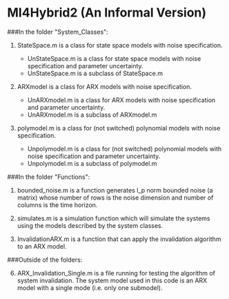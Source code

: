 # MI4Hybrid2 (An Informal Version)

###In the folder "System_Classes":

1. StateSpace.m is a class for state space models with noise specification.
   * UnStateSpace.m is a class for state space models with noise specification and parameter uncertainty.
   * UnStateSpace.m is a subclass of StateSpace.m

2. ARXmodel is a class for ARX models with noise specification.
   * UnARXmodel.m is a class for ARX models with noise specification and parameter uncertainty.
   * UnARXmodel.m is a subclass of ARXmodel.m

3. polymodel.m is a class for (not switched) polynomial models with noise specification.
   * Unpolymodel.m is a class for (not switched) polynomial models with noise specification and parameter uncertainty.
   * Unpolymodel.m is a subclass of polymodel.m

###In the folder "Functions":

1. bounded_noise.m is a function generates l_p norm bounded noise (a matrix) whose number of rows is the noise dimension and number of columns is the time horizon.

2. simulates.m is a simulation function which will simulate the systems using the models described by the system classes.

3. InvalidationARX.m is a function that can apply the invalidation algorithm to an ARX model.

###Outside of the folders:

6. ARX_Invalidation_Single.m is a file running for testing the algorithm of system invalidation. The system model used in this code is an ARX model with a single mode (i.e. only one submodel).
